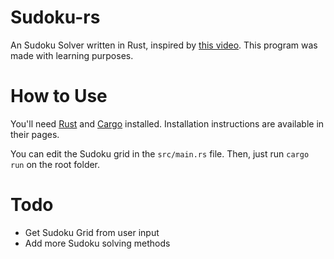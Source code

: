 # Sudoku-rs

An Sudoku Solver written in Rust, inspired by [this video](https://www.youtube.com/watch?v=G_UYXzGuqvM). This program was made with learning purposes.

# How to Use

You'll need [Rust](https://www.rust-lang.org) and [Cargo](https://doc.rust-lang.org/stable/cargo/) installed. Installation instructions are available in their pages.

You can edit the Sudoku grid in the `src/main.rs` file. Then, just run `cargo run` on the root folder. 

# Todo

- Get Sudoku Grid from user input
- Add more Sudoku solving methods